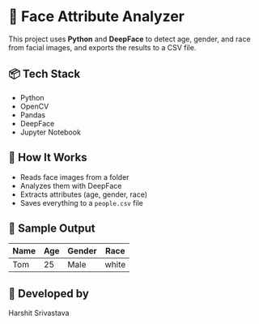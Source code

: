 # 🧠 Face Attribute Analyzer

This project uses **Python** and **DeepFace** to detect age, gender, and race from facial images, and exports the results to a CSV file.

## 📦 Tech Stack
- Python
- OpenCV
- Pandas
- DeepFace
- Jupyter Notebook

## 📁 How It Works
- Reads face images from a folder
- Analyzes them with DeepFace
- Extracts attributes (age, gender, race)
- Saves everything to a `people.csv` file

## 🧪 Sample Output
| Name | Age | Gender | Race |
|------|-----|--------|------|
| Tom  | 25  | Male   | white |

## 🚀 Developed by
Harshit Srivastava

